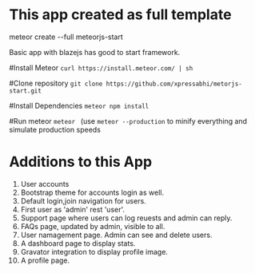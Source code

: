 # This app created as full template

meteor create --full meteorjs-start

Basic app with blazejs has good to start framework.

#Install Meteor
```curl https://install.meteor.com/ | sh```

#Clone repository
```git clone https://github.com/xpressabhi/metorjs-start.git```

#Install Dependencies
```meteor npm install```

#Run meteor
```meteor ```
(use ```meteor --production``` to minify everything and simulate production speeds


# Additions to this App

1. User accounts
2. Bootstrap theme for accounts login as well.
3. Default login,join navigation for users.
4. First user as 'admin' rest 'user'.
5. Support page where users can log reuests and admin can reply.
6. FAQs page, updated by admin, visible to all.
7. User namagement page. Admin can see and delete users.
8. A dashboard page to display stats.
9. Gravator integration to display profile image.
10. A profile page.
